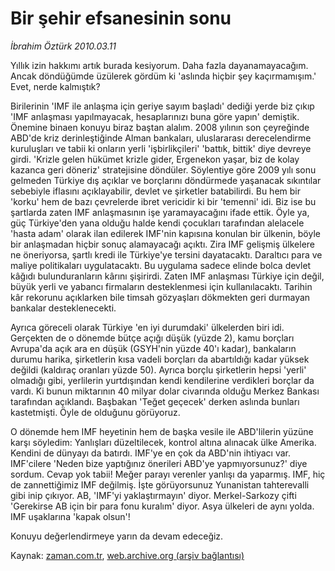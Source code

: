 # Bir şehir  efsanesinin sonu

*İbrahim Öztürk 2010.03.11*

<tr><td class="metin" colspan="2" style="padding-top: 20px; padding-left: 5px; ">Yıllık izin hakkımı artık burada kesiyorum. Daha fazla dayanamayacağım. Ancak döndüğümde üzülerek gördüm ki 'aslında hiçbir şey kaçırmamışım.' Evet, nerde kalmıştık?</td></tr><tr><td class="metin" colspan="2" style="padding-top: 20px; padding-left: 5px; "><p>Birilerinin 'IMF ile anlaşma için geriye sayım başladı' dediği yerde biz çıkıp 'IMF anlaşması yapılmayacak, hesaplarınızı buna göre yapın' demiştik. Önemine binaen konuyu biraz baştan alalım. 2008 yılının son çeyreğinde ABD'de kriz derinleştiğinde Alman bankaları, uluslararası derecelendirme kuruluşları ve tabii ki onların yerli 'işbirlikçileri' 'battık, bittik' diye devreye girdi. 'Krizle gelen hükümet krizle gider, Ergenekon yaşar, biz de kolay kazanca geri döneriz' stratejisine döndüler. Söylentiye göre 2009 yılı sonu gelmeden Türkiye dış açıklar ve borçlarını döndürmede yaşanacak sıkıntılar sebebiyle iflasını açıklayabilir, devlet ve şirketler batabilirdi. Bu hem bir 'korku' hem de bazı çevrelerde ibret vericidir ki bir 'temenni' idi. Biz ise bu şartlarda zaten IMF anlaşmasının işe yaramayacağını ifade ettik. Öyle ya, güç Türkiye'den yana olduğu halde kendi çocukları tarafından alelacele 'hasta adam' olarak ilan edilerek IMF'nin kapısına konulan bir ülkenin, böyle bir anlaşmadan hiçbir sonuç alamayacağı açıktı. Zira IMF gelişmiş ülkelere ne öneriyorsa, şartlı kredi ile Türkiye'ye tersini dayatacaktı. Daraltıcı para ve maliye politikaları uygulatacaktı. Bu uygulama sadece elinde bolca devlet kâğıdı bulunduranların kârını şişirirdi. Zaten IMF anlaşması Türkiye için değil, büyük yerli ve yabancı firmaların desteklenmesi için kullanılacaktı. Tarihin kâr rekorunu açıklarken bile timsah gözyaşları dökmekten geri durmayan bankalar desteklenecekti.
<p> Ayrıca göreceli olarak Türkiye 'en iyi durumdaki' ülkelerden biri idi. Gerçekten de o dönemde bütçe açığı düşük (yüzde 2), kamu borçları Avrupa'da açık ara en düşük (GSYH'nin yüzde 40'ı kadar), bankaların durumu harika, şirketlerin kısa vadeli borçları da abartıldığı kadar yüksek değildi (kaldıraç oranları yüzde 50). Ayrıca borçlu şirketlerin hepsi 'yerli' olmadığı gibi, yerlilerin yurtdışından kendi kendilerine verdikleri borçlar da vardı. Ki bunun miktarının 40 milyar dolar civarında olduğu Merkez Bankası tarafından açıklandı. Başbakan 'Teğet geçecek' derken aslında bunları kastetmişti. Öyle de olduğunu görüyoruz. 
<p> O dönemde hem IMF heyetinin hem de başka vesile ile ABD'lilerin yüzüne karşı söyledim: Yanlışları düzeltilecek, kontrol altına alınacak ülke Amerika. Kendini de dünyayı da batırdı. IMF'ye en çok da ABD'nin ihtiyacı var. IMF'cilere 'Neden bize yaptığınız önerileri ABD'ye yapmıyorsunuz?' diye sordum. Cevap yok tabii! Meğer parayı verenler yanlışı da yaparmış. IMF, hiç de zannettiğimiz IMF değilmiş. İşte görüyorsunuz Yunanistan tahterevalli gibi inip çıkıyor. AB, 'IMF'yi yaklaştırmayın' diyor. Merkel-Sarkozy çifti 'Gerekirse AB için bir para fonu kuralım' diyor. Asya ülkeleri de aynı yolda. IMF uşaklarına 'kapak olsun'!
<p> Konuyu değerlendirmeye yarın da devam edeceğiz. <br/></p></p></p></p></td></tr>

Kaynak: [zaman.com.tr](http://zaman.com.tr/yazar.do?yazino=960290), [web.archive.org (arşiv bağlantısı)](http://web.archive.org/web/20100316090942/http://www.zaman.com.tr:80/yazar.do?yazino=960290)

